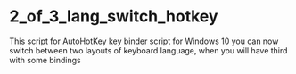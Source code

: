 # 2_of_3_lang_switch_hotkey
This script for AutoHotKey key binder script for Windows 10 you can now switch between two layouts of keyboard language, when you will have third with some bindings

